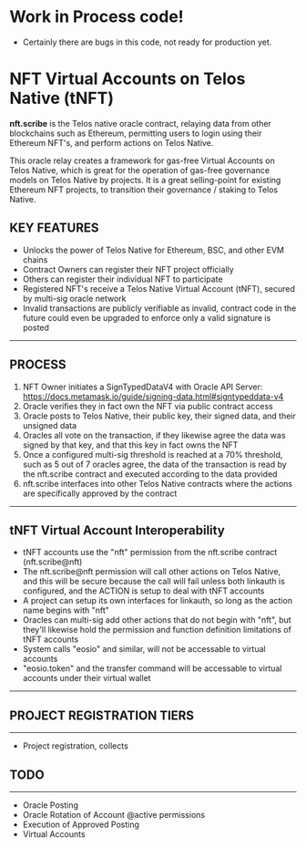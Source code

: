 # Work in Process code!
- Certainly there are bugs in this code, not ready for production yet.

# NFT Virtual Accounts on Telos Native (tNFT)

**nft.scribe** is the Telos native oracle contract, relaying data from other blockchains such as Ethereum,
permitting users to login using their Ethereum NFT's, and perform actions on Telos Native.

This oracle relay creates a framework for gas-free Virtual Accounts on Telos Native, which is great for the operation of gas-free governance models on Telos Native by projects.  It is a great selling-point for existing Ethereum NFT projects, to transition their governance / staking to Telos Native.

## KEY FEATURES
- Unlocks the power of Telos Native for Ethereum, BSC, and other EVM chains
- Contract Owners can register their NFT project officially
- Others can register their individual NFT to participate
- Registered NFT's receive a Telos Native Virtual Account (tNFT), secured by multi-sig oracle network
- Invalid transactions are publicly verifiable as invalid, contract code in the future could even be upgraded to enforce only a valid signature is posted
-------------
## PROCESS
1. NFT Owner initiates a SignTypedDataV4 with Oracle API Server: https://docs.metamask.io/guide/signing-data.html#signtypeddata-v4
2. Oracle verifies they in fact own the NFT via public contract access
3. Oracle posts to Telos Native, their public key, their signed data, and their unsigned data
4. Oracles all vote on the transaction, if they likewise agree the data was signed by that key, and that this key in fact owns the NFT
5. Once a configured multi-sig threshold is reached at a 70% threshold, such as 5 out of 7 oracles agree, the data of the transaction is read by the nft.scribe contract and executed according to the data provided
6. nft.scribe interfaces into other Telos Native contracts where the actions are specifically approved by the contract
-------------

## tNFT Virtual Account Interoperability
- tNFT accounts use the "nft" permission from the nft.scribe contract (nft.scribe@nft)
- The nft.scribe@nft permission will call other actions on Telos Native, and this will be secure because the call will fail unless both linkauth is configured, and the ACTION is setup to deal with tNFT accounts
- A project can setup its own interfaces for linkauth, so long as the action name begins with "nft"
- Oracles can multi-sig add other actions that do not begin with "nft", but they'll likewise hold the permission and function definition limitations of tNFT accounts
- System calls "eosio" and similar, will not be accessable to virtual accounts
- "eosio.token" and the transfer command will be accessable to virtual accounts under their virtual wallet

-------------
## PROJECT REGISTRATION TIERS
-------------
- Project registration, collects 

## TODO
-------------
- Oracle Posting
- Oracle Rotation of Account @active permissions
- Execution of Approved Posting
- Virtual Accounts
